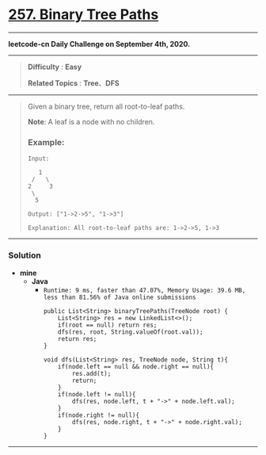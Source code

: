 # [257. Binary Tree Paths](https://leetcode.com/problems/binary-tree-paths/)

---

**leetcode-cn Daily Challenge on September 4th, 2020.**

---

> **Difficulty** : **Easy**
>
> **Related Topics** : **Tree**、**DFS**

---

> Given a binary tree, return all root-to-leaf paths.
>
> **Note**: A leaf is a node with no children.
>
> ### Example:
> ```
> Input:
>
>    1
>  /   \
> 2     3
>  \
>   5
>
> Output: ["1->2->5", "1->3"]
>
> Explanation: All root-to-leaf paths are: 1->2->5, 1->3
> ```


---


### Solution
* **mine**
  * **Java**
    * `Runtime: 9 ms, faster than 47.07%, Memory Usage: 39.6 MB, less than 81.56% of Java online submissions`
      ```
      public List<String> binaryTreePaths(TreeNode root) {
          List<String> res = new LinkedList<>();
          if(root == null) return res;
          dfs(res, root, String.valueOf(root.val));
          return res;
      }

      void dfs(List<String> res, TreeNode node, String t){
          if(node.left == null && node.right == null){
              res.add(t);
              return;
          }
          if(node.left != null){
              dfs(res, node.left, t + "->" + node.left.val);
          }
          if(node.right != null){
              dfs(res, node.right, t + "->" + node.right.val);
          }
      }
      ```

---
